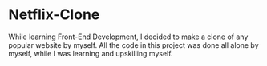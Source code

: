 # Netflix-Clone
While learning Front-End Development, I decided to make a clone of any popular website by myself. All the code in this project was done all alone by myself, while I was learning and upskilling myself.
